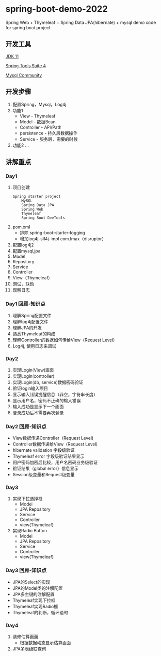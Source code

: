 # spring-boot-demo-2022
Spring Web + Thymeleaf + Spring Data JPA(hibernate) + mysql demo code for spring boot project

## 开发工具
[JDK 11](https://developer.ibm.com/languages/java/semeru-runtimes/downloads)

[Spring Tools Suite 4](https://spring.io/tools)

[Mysql Community](https://dev.mysql.com/downloads/installer/)


## 开发步骤
1. 配置Spring，Mysql，Log4j
2. 功能1
	* View - Thymeleaf	
	* Model - 数据Bean
	* Controller - API/Path
	* persistence - 持久层数据操作
	* Service - 服务层，需要的时候
3. 功能2
	...
	
## 讲解重点
### Day1
1. 项目创建
	```
	Spring starter project
		MySQL
		Spring Data JPA
		Spring Web
		Thymeleaf
		Spring Boot DevTools
	```
2. pom.xml
	* 排除 spring-boot-starter-logging
	* 增加log4j-slf4j-impl com.lmax（disruptor）
3. 配置log4j2
4. 配置mysql,jpa 
5. Model
6. Repository
7. Service
8. Controller
9. View（Thymeleaf）
10. 测试，联动
11. 观察日志

### Day1 回顾-知识点
1. 理解Spring配置文件
2. 理解log4j配置文件
3. 理解JPA的开发
4. 熟悉Thymeleaf的构成
5. 理解Controller的数据如何传给View（Request Level）
6. Log4j, 使用日志来调试

### Day2 
1. 实现Login(View)画面
2. 实现Login(controller)
3. 实现Login(db, service)数据密码验证
4. 验证login输入项目
5. 显示输入错误提醒信息（非空，字符串长度）
6. 显示用户名，密码不正确的输入错误
7. 输入成功是显示下一个画面
8. 登录成功后不需要再次登录

### Day2 回顾-知识点
*	View数据传递Controller（Request Level)
*	Controller数据传递给View（Request Level)
*	hibernate validation 字段级验证
*	Thymeleaf error 字段级验证结果显示
*	用户密码加密后比较，用户名密码业务级验证
*	验证结果（global error）信息显示	
*	Session级变量和Request级变量

### Day3
1. 实现下拉选择框
	*	Model
	*	JPA Repository
	*	Service
	*	Controller
	*	view(Thymeleaf)
2. 实现Radio Button
	*	Model
	*	JPA Repository
	*	Service
	*	Controller
	*	view(Thymeleaf)

### Day3 回顾-知识点
*	JPA的Select的实现
*	JPA的Model类的注解配置
*	JPA多主键的注解配置
*	Thymeleaf实现下拉框
*	Thymeleaf实现Radio框
*	Thymeleaf的判断，循环语句

### Day4
1. 装修估算画面
	* 根据数据动态显示估算画面
2. JPA多表级联查询
